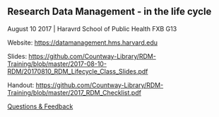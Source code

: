 ## Research Data Management - in the life cycle
August 10 2017 | Haravrd School of Public Health FXB G13

Website: https://datamanagement.hms.harvard.edu

Slides: https://github.com/Countway-Library/RDM-Training/blob/master/2017-08-10-RDM/20170810_RDM_Lifecycle_Class_Slides.pdf

Handout: https://github.com/Countway-Library/RDM-Training/blob/master/2017_RDM_Checklist.pdf

[Questions & Feedback](http://asklib.hms.harvard.edu/widget_standalone.php?la_widget_id=4913)
